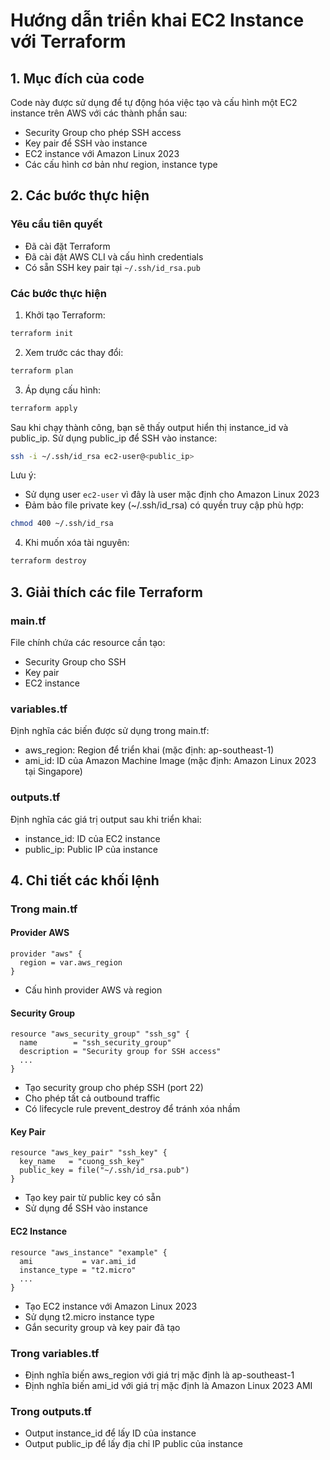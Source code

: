 # Hướng dẫn triển khai EC2 Instance với Terraform

## 1. Mục đích của code
Code này được sử dụng để tự động hóa việc tạo và cấu hình một EC2 instance trên AWS với các thành phần sau:
- Security Group cho phép SSH access
- Key pair để SSH vào instance
- EC2 instance với Amazon Linux 2023
- Các cấu hình cơ bản như region, instance type

## 2. Các bước thực hiện

### Yêu cầu tiên quyết
- Đã cài đặt Terraform
- Đã cài đặt AWS CLI và cấu hình credentials
- Có sẵn SSH key pair tại `~/.ssh/id_rsa.pub`

### Các bước thực hiện
1. Khởi tạo Terraform:
```bash
terraform init
```

2. Xem trước các thay đổi:
```bash
terraform plan
```

3. Áp dụng cấu hình:
```bash
terraform apply
```
Sau khi chạy thành công, bạn sẽ thấy output hiển thị instance_id và public_ip. Sử dụng public_ip để SSH vào instance:

```bash
ssh -i ~/.ssh/id_rsa ec2-user@<public_ip>
```

Lưu ý:
- Sử dụng user `ec2-user` vì đây là user mặc định cho Amazon Linux 2023
- Đảm bảo file private key (~/.ssh/id_rsa) có quyền truy cập phù hợp:
```bash
chmod 400 ~/.ssh/id_rsa
```
4. Khi muốn xóa tài nguyên:
```bash
terraform destroy
```

## 3. Giải thích các file Terraform

### main.tf
File chính chứa các resource cần tạo:
- Security Group cho SSH
- Key pair
- EC2 instance

### variables.tf
Định nghĩa các biến được sử dụng trong main.tf:
- aws_region: Region để triển khai (mặc định: ap-southeast-1)
- ami_id: ID của Amazon Machine Image (mặc định: Amazon Linux 2023 tại Singapore)

### outputs.tf
Định nghĩa các giá trị output sau khi triển khai:
- instance_id: ID của EC2 instance
- public_ip: Public IP của instance

## 4. Chi tiết các khối lệnh

### Trong main.tf

#### Provider AWS
```hcl
provider "aws" {
  region = var.aws_region
}
```
- Cấu hình provider AWS và region

#### Security Group
```hcl
resource "aws_security_group" "ssh_sg" {
  name        = "ssh_security_group"
  description = "Security group for SSH access"
  ...
}
```
- Tạo security group cho phép SSH (port 22)
- Cho phép tất cả outbound traffic
- Có lifecycle rule prevent_destroy để tránh xóa nhầm

#### Key Pair
```hcl
resource "aws_key_pair" "ssh_key" {
  key_name   = "cuong_ssh_key"
  public_key = file("~/.ssh/id_rsa.pub")
}
```
- Tạo key pair từ public key có sẵn
- Sử dụng để SSH vào instance

#### EC2 Instance
```hcl
resource "aws_instance" "example" {
  ami           = var.ami_id
  instance_type = "t2.micro"
  ...
}
```
- Tạo EC2 instance với Amazon Linux 2023
- Sử dụng t2.micro instance type
- Gắn security group và key pair đã tạo

### Trong variables.tf
- Định nghĩa biến aws_region với giá trị mặc định là ap-southeast-1
- Định nghĩa biến ami_id với giá trị mặc định là Amazon Linux 2023 AMI

### Trong outputs.tf
- Output instance_id để lấy ID của instance
- Output public_ip để lấy địa chỉ IP public của instance

